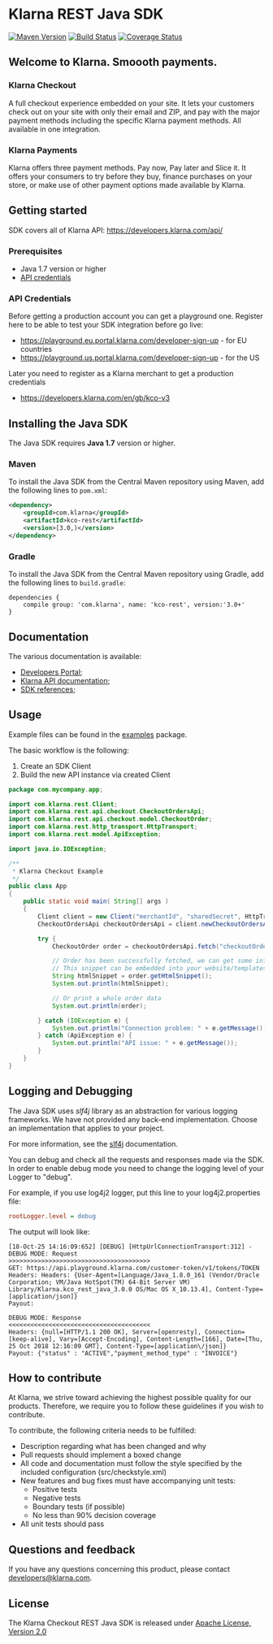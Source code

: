 # Klarna REST Java SDK
[![Maven Version][maven-image]](https://search.maven.org/search?q=a:kco-rest)
[![Build Status][travis-image]](https://travis-ci.org/klarna/kco_rest_java)
[![Coverage Status][coveralls-image]](https://coveralls.io/r/klarna/kco_rest_java)

## Welcome to Klarna. Smoooth payments.

### Klarna Checkout
A full checkout experience embedded on your site. It lets your customers check out on your
site with only their email and ZIP, and pay with the major payment methods including the specific
Klarna payment methods. All available in one integration.

### Klarna Payments
Klarna offers three payment methods. Pay now, Pay later and Slice it. It offers your consumers
to try before they buy, finance purchases on your store, or make use of other payment
options made available by Klarna.


## Getting started

SDK covers all of Klarna API: https://developers.klarna.com/api/

### Prerequisites
* Java 1.7 version or higher
* [API credentials](#api-credentials)


### API Credentials

Before getting a production account you can get a playground one.
Register here to be able to test your SDK integration before go live:

- https://playground.eu.portal.klarna.com/developer-sign-up - for EU countries
- https://playground.us.portal.klarna.com/developer-sign-up - for the US

Later you need to register as a Klarna merchant to get a production credentials

- https://developers.klarna.com/en/gb/kco-v3

## Installing the Java SDK

The Java SDK requires **Java 1.7** version or higher.


### Maven

To install the Java SDK from the Central Maven repository using Maven, add the following lines to `pom.xml`:

```xml
<dependency>
    <groupId>com.klarna</groupId>
    <artifactId>kco-rest</artifactId>
    <version>[3.0,)</version>
</dependency>
```

### Gradle

To install the Java SDK from the Central Maven repository using Gradle, add the following lines to `build.gradle`:

```
dependencies {
    compile group: 'com.klarna', name: 'kco-rest', version:'3.0+'
}
```

## Documentation
The various documentation is available:

* [Developers Portal](https://developers.klarna.com);
* [Klarna API documentation](https://developers.klarna.com/api);
* [SDK references](https://klarna.github.io/kco_rest_java/);

## Usage

Example files can be found in the
[examples](src/main/java/examples/) package.

The basic workflow is the following:
1) Create an SDK Client
2) Build the new API instance via created Client

```java
package com.mycompany.app;

import com.klarna.rest.Client;
import com.klarna.rest.api.checkout.CheckoutOrdersApi;
import com.klarna.rest.api.checkout.model.CheckoutOrder;
import com.klarna.rest.http_transport.HttpTransport;
import com.klarna.rest.model.ApiException;

import java.io.IOException;

/**
 * Klarna Checkout Example
 */
public class App
{
    public static void main( String[] args )
    {
        Client client = new Client("merchantId", "sharedSecret", HttpTransport.EU_BASE_URL);
        CheckoutOrdersApi checkoutOrdersApi = client.newCheckoutOrdersApi();

        try {
            CheckoutOrder order = checkoutOrdersApi.fetch("checkoutOrderID-123");

            // Order has been successfully fetched, we can get some info, e.g. HTML Snippet
            // This snippet can be embedded into your website/templates/etc
            String htmlSnippet = order.getHtmlSnippet();
            System.out.println(htmlSnippet);

            // Or print a whole order data
            System.out.println(order);

        } catch (IOException e) {
            System.out.println("Connection problem: " + e.getMessage());
        } catch (ApiException e) {
            System.out.println("API issue: " + e.getMessage());
        }
    }
}
```

## Logging and Debugging

The Java SDK uses *slf4j* library as an abstraction for various logging frameworks. We have not provided 
any back-end implementation.
Choose an implementation that applies to your project.

For more information, see the [slf4j](https://www.slf4j.org/) documentation.

You can debug and check all the requests and responses made via the SDK. In order to enable debug mode
you need to change the logging level of your Logger to "debug".

For example, if you use log4j2 logger, put this line to your log4j2.properties file:

```ini
rootLogger.level = debug
```

The output will look like:

```
[18-Oct-25 14:16:09:652] [DEBUG] [HttpUrlConnectionTransport:312] - DEBUG MODE: Request
>>>>>>>>>>>>>>>>>>>>>>>>>>>>>>>>>>>>>>>
GET: https://api.playground.klarna.com/customer-token/v1/tokens/TOKEN
Headers: Headers: {User-Agent=[Language/Java_1.8.0_161 (Vendor/Oracle Corporation; VM/Java HotSpot(TM) 64-Bit Server VM) Library/Klarna.kco_rest_java_3.0.0 OS/Mac OS X_10.13.4], Content-Type=[application/json]}
Payout:

DEBUG MODE: Response
<<<<<<<<<<<<<<<<<<<<<<<<<<<<<<<<<<<<<<<
Headers: {null=[HTTP/1.1 200 OK], Server=[openresty], Connection=[keep-alive], Vary=[Accept-Encoding], Content-Length=[166], Date=[Thu, 25 Oct 2018 12:16:09 GMT], Content-Type=[application\/json]}
Payout: {"status" : "ACTIVE","payment_method_type" : "INVOICE"}
```

## How to contribute

At Klarna, we strive toward achieving the highest possible quality for our
products. Therefore, we require you to follow these guidelines if you wish
to contribute.

To contribute, the following criteria needs to be fulfilled:
* Description regarding what has been changed and why
* Pull requests should implement a boxed change
* All code and documentation must follow the style specified by
  the included configuration (src/checkstyle.xml)
* New features and bug fixes must have accompanying unit tests:
    * Positive tests
    * Negative tests
    * Boundary tests (if possible)
    * No less than 90% decision coverage
* All unit tests should pass


## Questions and feedback

If you have any questions concerning this product,
please contact [developers@klarna.com](mailto:developers@klarna.com).


## License

The Klarna Checkout REST Java SDK is released under
[Apache License, Version 2.0](http://www.apache.org/LICENSE-2.0)

[maven-image]: https://img.shields.io/maven-central/v/com.klarna/kco-rest.svg?style=flat
[travis-image]: https://img.shields.io/travis/klarna/kco_rest_java/v3.0.svg?style=flat
[coveralls-image]: https://img.shields.io/coveralls/klarna/kco_rest_java/v3.0.svg?style=flat
